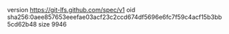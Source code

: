 version https://git-lfs.github.com/spec/v1
oid sha256:0aee857653eeefae03acf23c2ccd674df5696e6fc7f59c4acf15b3bb5cd62b48
size 9946

